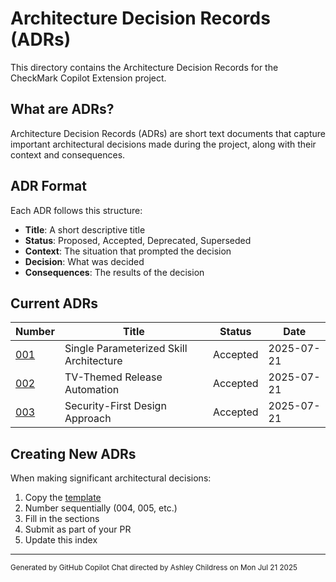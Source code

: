 # Architecture Decision Records (ADRs)

This directory contains the Architecture Decision Records for the CheckMark Copilot Extension project.

## What are ADRs?

Architecture Decision Records (ADRs) are short text documents that capture important architectural decisions made during the project, along with their context and consequences.

## ADR Format

Each ADR follows this structure:

- **Title**: A short descriptive title
- **Status**: Proposed, Accepted, Deprecated, Superseded
- **Context**: The situation that prompted the decision
- **Decision**: What was decided
- **Consequences**: The results of the decision

## Current ADRs

| Number                                                  | Title                                   | Status   | Date       |
| ------------------------------------------------------- | --------------------------------------- | -------- | ---------- |
| [001](./001-single-parameterized-skill-architecture.md) | Single Parameterized Skill Architecture | Accepted | 2025-07-21 |
| [002](./002-tv-themed-release-automation.md)            | TV-Themed Release Automation            | Accepted | 2025-07-21 |
| [003](./003-security-first-design-approach.md)          | Security-First Design Approach          | Accepted | 2025-07-21 |

## Creating New ADRs

When making significant architectural decisions:

1. Copy the [template](./template.md)
2. Number sequentially (004, 005, etc.)
3. Fill in the sections
4. Submit as part of your PR
5. Update this index

---

<small>Generated by GitHub Copilot Chat directed by Ashley Childress on Mon Jul 21 2025</small>
